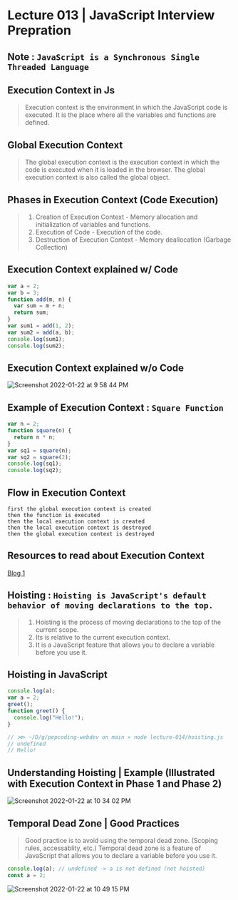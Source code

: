 # Lecture 013 | JavaScript Interview Prepration

## Note : `JavaScript is a Synchronous Single Threaded Language`

## Execution Context in Js

> Execution context is the environment in which the JavaScript code is executed.
> It is the place where all the variables and functions are defined.

## Global Execution Context

> The global execution context is the execution context in which the code is executed when it is loaded in the browser.
> The global execution context is also called the global object.

## Phases in Execution Context (Code Execution)

> 1. Creation of Execution Context - Memory allocation and initialization of variables and functions.
> 2. Execution of Code - Execution of the code.
> 3. Destruction of Execution Context - Memory deallocation (Garbage Collection)

## Execution Context explained w/ Code

```javascript
var a = 2;
var b = 3;
function add(m, n) {
  var sum = m + n;
  return sum;
}
var sum1 = add(1, 2);
var sum2 = add(a, b);
console.log(sum1);
console.log(sum2);
```

## Execution Context explained w/o Code

![Screenshot 2022-01-22 at 9 58 44 PM](https://user-images.githubusercontent.com/28717686/150647134-4c7c1065-7a35-4a76-848b-c4c9b29e5662.png)

## Example of Execution Context : `Square Function`

```javascript
var n = 2;
function square(n) {
  return n * n;
}
var sq1 = square(n);
var sq2 = square(2);
console.log(sq1);
console.log(sq2);
```

## Flow in Execution Context

```text
first the global execution context is created
then the function is executed
then the local execution context is created
then the local execution context is destroyed
then the global execution context is destroyed
```

## Resources to read about Execution Context

[Blog 1](https://medium.com/innovation-incubator/javascript-execution-context-c5d807d206f5)

## Hoisting : `Hoisting is JavaScript's default behavior of moving declarations to the top.`

> 1. Hoisting is the process of moving declarations to the top of the current scope.
> 2. Its is relative to the current execution context.
> 3. It is a JavaScript feature that allows you to declare a variable before you use it.

## Hoisting in JavaScript

```javascript
console.log(a);
var a = 2;
greet();
function greet() {
  console.log("Hello!");
}

// ⋊> ~/D/g/pepcoding-webdev on main ⨯ node lecture-014/hoisting.js
// undefined
// Hello!
```

## Understanding Hoisting | Example (Illustrated with Execution Context in Phase 1 and Phase 2)

![Screenshot 2022-01-22 at 10 34 02 PM](https://user-images.githubusercontent.com/28717686/150648413-5c558c6f-47ce-4408-9df2-7a3d4c2e9221.png)

## Temporal Dead Zone | Good Practices

> Good practice is to avoid using the temporal dead zone. (Scoping rules, accessablity, etc.)
> Temporal dead zone is a feature of JavaScript that allows you to declare a variable before you use it.

```javascript
console.log(a); // undefined -> a is not defined (not hoisted)
const a = 2;
```

![Screenshot 2022-01-22 at 10 49 15 PM](https://user-images.githubusercontent.com/28717686/150648980-b05d8314-2821-4c0d-a825-38d08d8acbfd.png)
